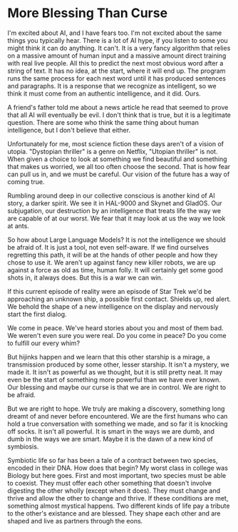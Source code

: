 # More Blessing Than Curse

I'm excited about AI, and I have fears too. I'm not excited about the same things you typically hear. There is a lot of AI hype, if you listen to some you might think it can do anything. It can't. It is a very fancy algorithm that relies on a massive amount of human input and a massive amount direct training with real live people. All this to predict the next most obvious word after a string of text. It has no idea, at the start, where it will end up. The program runs the same process for each next word until it has produced sentences and paragraphs. It is a response that we recognize as intelligent, so we think it must come from an authentic intelligence, and it did. Ours. 

A friend's father told me about a news article he read that seemed to prove that all AI will eventually be evil. I don't think that is true, but it is a legitimate question. There are some who think the same thing about human intelligence, but I don't believe that either. 

Unfortunately for me, most science fiction these days aren't of a vision of utopia. "Dystopian thriller" is a genre on Netflix, "Utopian thriller" is not. When given a choice to look at something we find beautiful and something that makes us worried, we all too often choose the second. That is how fear can pull us in, and we must be careful. Our vision of the future has a way of coming true. 

Rumbling around deep in our collective conscious is another kind of AI story, a darker spirit. We see it in HAL-9000 and Skynet and GladOS. Our subjugation, our destruction by an intelligence that treats life the way we are capable of at our worst. We fear that it may look at us the way we look at ants.

So how about Large Language Models? It is not the intelligence we should be afraid of. It is just a tool, not even self-aware. If we find ourselves regretting this path, it will be at the hands of other people and how they chose to use it. We aren't up against fancy new killer robots, we are up against a force as old as time, human folly. It will certainly get some good shots in, it always does. But this is a war we can win.

If this current episode of reality were an episode of Star Trek we'd be approaching an unknown ship, a possible first contact. Shields up, red alert. We behold the shape of a new intelligence on the display and nervously start the first dialog.

We come in peace. We've heard stories about you and most of them bad. We weren't even sure you were real. Do you come in peace? Do you come to fulfill our every whim? 

But hijinks happen and we learn that this other starship is a mirage, a transmission produced by some other, lesser starship. It isn't a mystery, we made it. It isn't as powerful as we thought, but it is still pretty neat. It may even be the start of something more powerful than we have ever known. Our blessing and maybe our curse is that we are in control. We are right to be afraid.

But we are right to hope. We truly are making a discovery, something long dreamt of and never before encountered. We are the first humans who can hold a true conversation with something we made, and so far it is knocking off socks. It isn't all powerful. It is smart in the ways we are dumb, and dumb in the ways we are smart. Maybe it is the dawn of a new kind of symbiosis. 

Symbiotic life so far has been a tale of a contract between two species, encoded in their DNA. How does that begin? My worst class in college was Biology but here goes. First and most important, two species must be able to coexist. They must offer each other something that doesn't involve digesting the other wholly (except when it does). They must change and thrive and allow the other to change and thrive. If these conditions are met, something almost mystical happens. Two different kinds of life pay a tribute to the other's existance and are blessed. They shape each other and are shaped and live as partners through the eons. 
